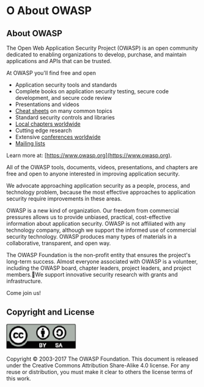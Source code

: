 # O About OWASP

## About OWASP

The Open Web Application Security Project (OWASP) is an open community dedicated to enabling organizations to develop, purchase, and maintain applications and APIs that can be trusted.

At OWASP you'll find free and open

* Application security tools and standards
* Complete books on application security testing, secure code development, and secure code review
* Presentations and videos
* [Cheat sheets](https://www.owasp.org/index.php/OWASP_Cheat_Sheet_Series) on many common topics
* Standard security controls and libraries
* [Local chapters worldwide](https://www.owasp.org/index.php/OWASP_Chapter)
* Cutting edge research
* Extensive [conferences worldwide](https://www.owasp.org/index.php/Category:OWASP_AppSec_Conference)
* [Mailing lists](https://lists.owasp.org/mailman/listinfo)

Learn more at: [https://www.owasp.org](https://www.owasp.org).

All of the OWASP tools, documents, videos, presentations, and chapters are free and open to anyone interested in improving application security. 

We advocate approaching application security as a people, process, and technology problem, because the most effective approaches to application security require improvements in these areas.

OWASP is a new kind of organization. Our freedom from commercial pressures allows us to provide unbiased, practical, cost-effective information about application security. OWASP is not affiliated with any technology company, although we support the informed use of commercial security technology. OWASP produces many types of materials in a collaborative, transparent, and open way.

The OWASP Foundation is the non-profit entity that ensures the project's long-term success. Almost everyone associated with OWASP is a volunteer, including the OWASP board, chapter leaders, project leaders, and project members.We support innovative security research with grants and infrastructure.

Come join us!

## Copyright and License

![license](images/license.png)

Copyright © 2003-2017 The OWASP Foundation. This document is released under the Creative Commons Attribution Share-Alike 4.0 license. For any reuse or distribution, you must make it clear to others the license terms of this work.

